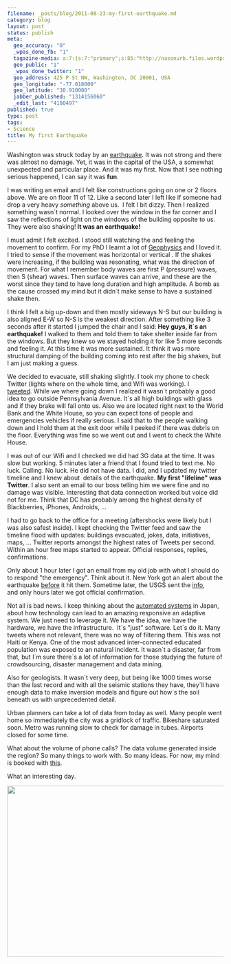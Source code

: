 ```yaml
--- 
filename: _posts/blog/2011-08-23-my-first-earthquake.md
category: blog
layout: post
status: publish
meta: 
  geo_accuracy: "0"
  _wpas_done_fb: "1"
  tagazine-media: a:7:{s:7:"primary";s:85:"http://nasonurb.files.wordpress.com/2011/08/dc-earthquake-devastation-1314126476.jpeg";s:6:"images";a:1:{s:85:"http://nasonurb.files.wordpress.com/2011/08/dc-earthquake-devastation-1314126476.jpeg";a:6:{s:8:"file_url";s:85:"http://nasonurb.files.wordpress.com/2011/08/dc-earthquake-devastation-1314126476.jpeg";s:5:"width";s:3:"620";s:6:"height";s:3:"397";s:4:"type";s:5:"image";s:4:"area";s:6:"246140";s:9:"file_path";s:0:"";}}s:6:"videos";a:0:{}s:11:"image_count";s:1:"1";s:6:"author";s:7:"4180497";s:7:"blog_id";s:7:"8438084";s:9:"mod_stamp";s:19:"2011-08-24 03:21:00";}
  geo_public: "1"
  _wpas_done_twitter: "1"
  geo_address: 425 P St NW, Washington, DC 20001, USA
  geo_longitude: "-77.018000"
  geo_latitude: "38.910000"
  jabber_published: "1314156060"
  _edit_last: "4180497"
published: true
type: post
tags: 
- Science
title: My first Earthquake
---
```

Washington was struck today by an <a href="http://en.wikipedia.org/wiki/2011_Virginia_earthquake">earthquake</a>. It was not strong and there was almost no damage. Yet, it was in the capital of the USA, a somewhat unexpected and particular place. And it was my first. Now that I see nothing serious happened, I can say it was <strong>fun</strong>.

<!--more-->I was writing an email and I felt like constructions going on one or 2 floors above. We are on floor 11 of 12. Like a second later I left like if someone had drop a very heavy <em>something</em> above us.  I felt I bit dizzy. Then I realized something wasn´t normal. I looked over the window in the far corner and I saw the reflections of light on the windows of the building opposite to us. They were also shaking!<strong> It was an earthquake! </strong>

I must admit I felt excited. I stood still watching the and feeling the movement to confirm. For my PhD I learnt a lot of <a href="http://www.amazon.com/gp/product/0521893070/ref=pd_lpo_k2_dp_sr_2?pf_rd_p=486539851&amp;pf_rd_s=lpo-top-stripe-1&amp;pf_rd_t=201&amp;pf_rd_i=0521467284&amp;pf_rd_m=ATVPDKIKX0DER&amp;pf_rd_r=1VZY9704911GJ4HWN4Z0">Geophysics</a> and I loved it. I tried to sense if the movement was horizontal or vertical . If the shakes were increasing, if the building was resonating, what was the direction of movement. For what I remember body waves are first P (pressure) waves, then S (shear) waves. Then surface waves can arrive, and these are the worst since they tend to have long duration and high amplitude. A bomb as the cause crossed my mind but it didn´t make sense to have a sustained shake then.

I think I felt a big up-down and then mostly sideways N-S but our building is also aligned E-W so N-S is the weakest direction. After something like 3 seconds after it started I jumped the chair and I said:<strong> Hey guys, it´s an earthquake!</strong> I walked to them and told them to take shelter inside far from the windows. But they knew so we stayed holding it for like 5 more seconds and feeling it. At this time it was more sustained. It think it was more structural damping of the building coming into rest after the big shakes, but I am just making a guess.

We decided to evacuate, still shaking slightly. I took my phone to check Twitter (lights where on the whole time, and Wifi was working). I <a href="http://twitter.com/#!/brunosan/status/106063248473853955">tweeted</a>. While we where going down I realized it wasn´t probably a good idea to go outside Pennsylvania Avenue. It´s all high buildings with glass and if they brake will fall onto us. Also we are located right next to the World Bank and the White House, so you can expect tons of people and emergencies vehicles if really serious. I said that to the people walking down and I hold them at the exit door while I peeked if there was debris on the floor. Everything was fine so we went out and I went to check the White House.

I was out of our Wifi and I checked we did had 3G data at the time. It was slow but working. 5 minutes later a friend that I found tried to text me. No luck. Calling. No luck. He did not have data. I did, and I updated my twitter timeline and I knew about  details of the earthquake. <strong>My first "lifeline" was Twitter</strong>. I also sent an email to our boss telling him we were fine and no damage was visible. Interesting that data connection worked but voice did not for me. Think that DC has probably among the highest density of Blackberries, iPhones, Androids, ...

I had to go back to the office for a meeting (aftershocks were likely but I was also safest inside). I kept checking the Twitter feed and saw the timeline flood with updates: buildings evacuated, jokes, data, initiatives, maps, ... Twitter reports amongst the highest rates of Tweets per second. Within an hour free maps started to appear. Official responses, replies, confirmations.

Only about 1 hour later I got an email from my old job with what I should do to respond "the emergency". Think about it. New York got an alert about the earthquake <a href="http://betanews.com/2011/08/23/new-yorkers-saw-dc-quake-tweets-before-the-ground-shook/">before</a> it hit them. Sometime later, the USGS sent the <a href="http://earthquake.usgs.gov/earthquakes/recenteqsww/Quakes/se082311a.html#details">info</a>, and only hours later we got official confirmation.

Not all is bad news. I keep thinking about the <a href="http://www.youtube.com/watch?v=rU1bYspMyQw">automated systems</a> in Japan, about how technology can lead to an amazing responsive an adaptive system. We just need to leverage it. We have the idea, we have the hardware, we have the infrastructure.  It´s "just" software. Let´s do it. Many tweets where not relevant, there was no way of filtering them. This was not Haiti or Kenya. One of the most advanced inter-connected educated population was exposed to an natural incident. It wasn´t a disaster, far from that, but I´m sure there´s a lot of information for those studying the future of crowdsourcing, disaster management and data mining.

Also for geologists. It wasn´t very deep, but being like 1000 times worse than the last record and with all the seismic stations they have, they´ll have enough data to make inversion models and figure out how´s the soil beneath us with unprecedented detail.

Urban planners can take a lot of data from today as well. Many people went home so immediately the city was a gridlock of traffic. Bikeshare saturated soon. Metro was running slow to check for damage in tubes. Airports closed for some time.

What about the volume of phone calls? The data volume generated inside the region? So many things to work with. So many ideas. For now, my mind is booked with <a href="http://globaladaptationindex.org/">this</a>.

What an interesting day.

<a href="http://famousdc.com/2010/07/16/dc-earthquake/"><img class="aligncenter size-full wp-image-2000" title="DC-EARTHQUAKE-DEVASTATION-1314126476" src="http://nasonurb.files.wordpress.com/2011/08/dc-earthquake-devastation-1314126476.jpeg" alt="" width="620" height="397" /></a>
